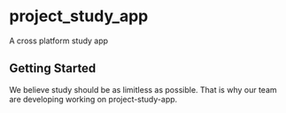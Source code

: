 # project_study_app

A cross platform study app

## Getting Started

We believe study should be as limitless as possible. That is why our team are developing working on project-study-app.
